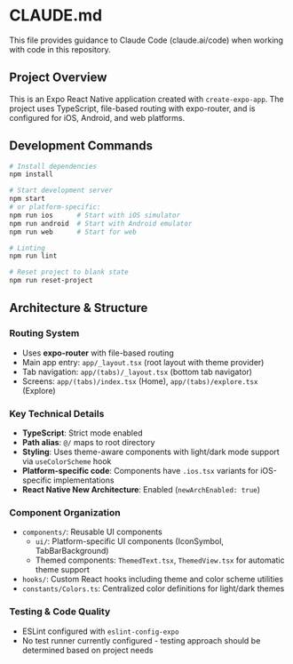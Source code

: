 # CLAUDE.md

This file provides guidance to Claude Code (claude.ai/code) when working with code in this repository.

## Project Overview

This is an Expo React Native application created with `create-expo-app`. The project uses TypeScript, file-based routing with expo-router, and is configured for iOS, Android, and web platforms.

## Development Commands

```bash
# Install dependencies
npm install

# Start development server
npm start
# or platform-specific:
npm run ios      # Start with iOS simulator
npm run android  # Start with Android emulator
npm run web      # Start for web

# Linting
npm run lint

# Reset project to blank state
npm run reset-project
```

## Architecture & Structure

### Routing System
- Uses **expo-router** with file-based routing
- Main app entry: `app/_layout.tsx` (root layout with theme provider)
- Tab navigation: `app/(tabs)/_layout.tsx` (bottom tab navigator)
- Screens: `app/(tabs)/index.tsx` (Home), `app/(tabs)/explore.tsx` (Explore)

### Key Technical Details
- **TypeScript**: Strict mode enabled
- **Path alias**: `@/` maps to root directory
- **Styling**: Uses theme-aware components with light/dark mode support via `useColorScheme` hook
- **Platform-specific code**: Components have `.ios.tsx` variants for iOS-specific implementations
- **React Native New Architecture**: Enabled (`newArchEnabled: true`)

### Component Organization
- `components/`: Reusable UI components
  - `ui/`: Platform-specific UI components (IconSymbol, TabBarBackground)
  - Themed components: `ThemedText.tsx`, `ThemedView.tsx` for automatic theme support
- `hooks/`: Custom React hooks including theme and color scheme utilities
- `constants/Colors.ts`: Centralized color definitions for light/dark themes

### Testing & Code Quality
- ESLint configured with `eslint-config-expo`
- No test runner currently configured - testing approach should be determined based on project needs